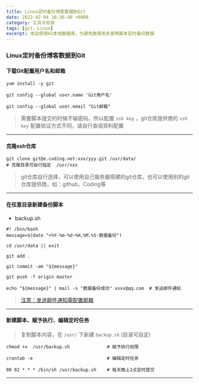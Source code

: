 ```yaml
---
title: Linux定时备份博客数据到Git
date: 2022-02-04 16:36:40 +0800
category: 工具与安装
tags: [git，Linux]
excerpt: 本站使用H2本地数据库，为避免数据丢失使用脚本定时备份数据
---
```




### Linux定时备份博客数据到Git

#### 下载Git配置用户名和邮箱

```shell
yum install -y git

git config --global user.name 'Git用户名'

git config --global user.email "Git邮箱"
```

>需要脚本提交的时候不输密码，所以配置 `ssh key` ，git仓库提供商的 `ssh key` 配置验证方式不同，请自行查阅资料配置

---

#### 克隆ssh仓库

```shell
git clone git@e.coding.net:xxx/yyy.git /usr/data/
# 克隆目录可自行指定  /usr/xxx
```

> git仓库自行选择，可以使用自己服务器搭建的git仓库，也可以使用别的git仓库提供商，如：github，Coding等

---

#### 在任意目录新建备份脚本

- backup.sh

```shell
#! /bin/bash
message=$(date "+%Y-%m-%d~%H.%M.%S-数据备份")

cd /usr/data || exit

git add .

git commit -am "${message}"

git push -f origin master

echo "${message}" | mail -s "数据备份成功" xxxx@qq.com  # 发送邮件通知
```

> [注意：发送邮件通知需配置邮箱](https://www.chonguang.cn/archives/linuxsmtp-fa-song-you-jian-pei-zhi '点击链接前往')

---

#### 新建脚本、赋予执行、编辑定时任务

> 复制脚本内容，在 `/usr/` 下新建 `backup.sh` (目录可自定)

```shell
chmod +x  /usr/backup.sh              # 赋予执行权限

crontab -e                            # 编辑定时任务

00 02 * * * /bin/sh /usr/backup.sh    # 每天晚上2点定时提交
```

---

